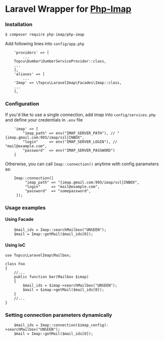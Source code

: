 # Laravel Wrapper for [Php-Imap](https://github.com/barbushin/php-imap)

### Installation

	$ composer require php-imap/php-imap
	
Add following lines into `config/app.php`
```
    'providers' => [
    	...
	Topcu\Dumber\DumberServiceProvider::class,
	...
    ],
    'aliases' => [ 
    	...
	'Imap' => \Topcu\LaravelImap\Facades\Imap::class,
	...
    ],
```

### Configuration

If you'd like to use a single connection, add imap into `config/services.php` and define your credentials in `.env` file
```
    'imap' => [
        "imap_path" => env("IMAP_SERVER_PATH"), // "{imap.gmail.com:993/imap/ssl}INBOX", 
        "login"     => env("IMAP_SERVER_LOGIN"), // "mail@example.com", 
        "password"  => env("IMAP_SERVER_PASSWORD")
    ]
```

Otherwise, you can call `Imap::connection()` anytime with config parameters as:
```
    Imap::connection([
         "imap_path" => "{imap.gmail.com:993/imap/ssl}INBOX", 
         "login"     => "mail@example.com", 
         "password"  => "somepassword",
     ]);
```


### Usage examples
#### Using Facade
```
    $mail_ids = Imap::searchMailbox("UNSEEN");
    $mail = Imap::getMail($mail_ids[0]);
```



#### Using IoC

```
use Topcu\LaravelImap\Mailbox;

class Foo
{
    //...
    public function bar(Mailbox $imap)
    {
        $mail_ids = $imap->searchMailbox("UNSEEN");
        $mail = $imap->getMail($mail_ids[0]);
    }
    //...
}

```


### Setting connection parameters dynamically
```
    $mail_ids = Imap::connection($imap_config)->searchMailbox("UNSEEN");
    $mail = Imap::getMail($mail_ids[0]);
```





